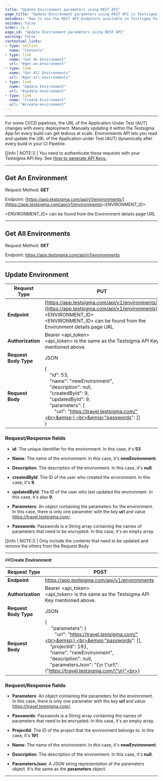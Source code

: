 ```yaml
---
title: "Update Environment parameters using REST API"
page_title: "Update Environment parameters using REST API in Testsigma"
metadesc: "How to use the REST API Endpoints available in Testsigma for reading and updating Environment data | Environments API lets you read & update the URL of the AUT dynamically"
noindex: false
order: 21.2
page_id: "Update Environment parameters using REST API"
warning: false
contextual_links:
- type: section
  name: "Contents"
- type: link
  name: "Get An Environment"
  url: "#get-an-environment"
- type: link
  name: "Get All Environments"
  url: "#get-all-environments"
- type: link
  name: "Update Environment"
  url: "#update-environment"
- type: link
  name: "Create Environment"
  url: "#create-environment"
---
```


---

For some CI/CD pipelines, the URL of the Application Under Test (AUT) changes with every deployment. Manually updating it within the Testsigma App for every build can get tedious at scale. Environments API lets you read and update the URL of the Application under Test (AUT) dynamically after every build in your CI Pipeline.

[[info | NOTE:]]
| You need to authenticate these requests with your Testsigma API Key.  See [How to generate API Keys.](https://testsigma.com/docs/configuration/api-keys/)

---
## **Get An Environment**
Request Method: **GET**

Endpoint: [https://app.testsigma.com/api/v1/environments/](https://app.testsigma.com/api/v1/environments)<ENVIRONMENT\_ID>

<ENVIRONMENT\_ID> can be found from the Environment details page URL


---
## **Get All Environments**
Request Method: **GET**

Endpoint: https://app.testsigma.com/api/v1/environments


---
## **Update Environment**
|**Request Type**| PUT                                                                                                                                                                                                                                                                                                                                                                                                                                                                                                                                                                                                                                                                                                                                                                                                                                                                                                                                                                                                                                                                                                                                                                                                                                                                                                                                                                                                                                                                                                                                                                                                                                                                                                                                                                                                                                                                                       |
|---|--------------------------------------------------------------------------------------------------------------------------------------------------------------------------------------------------------------------------------------------------------------------------------------------------------------------------------------------------------------------------------------------------------------------------------------------------------------------------------------------------------------------------------------------------------------------------------------------------------------------------------------------------------------------------------------------------------------------------------------------------------------------------------------------------------------------------------------------------------------------------------------------------------------------------------------------------------------------------------------------------------------------------------------------------------------------------------------------------------------------------------------------------------------------------------------------------------------------------------------------------------------------------------------------------------------------------------------------------------------------------------------------------------------------------------------------------------------------------------------------------------------------------------------------------------------------------------------------------------------------------------------------------------------------------------------------------------------------------------------------------------------------------------------------------------------------------------------------------------------------------------------------|
|**Endpoint**| [https://app.testsigma.com/api/v1/environments/](https://app.testsigma.com/api/v1/environments)<ENVIRONMENT\_ID><br><ENVIRONMENT\_ID> can be found from the Environment details page URL                                                                                                                                                                                                                                                                                                                                                                                                                                                                                                                                                                                                                                                                                                                                                                                                                                                                                                                                                                                                                                                                                                                                                                                                                                                                                                                                                                                                                                                                                                                                                                                                                                                                                                                                                                                                                                         |
|**Authorization**| Bearer <api\_token><br><api\_token> is the same as the Testsigma API Key mentioned above.                                                                                                                                                                                                                                                                                                                                                                                                                                                                                                                                                                                                                                                                                                                                                                                                                                                                                                                                                                                                                                                                                                                                                                                                                                                                                                                                                                                                                                                                                                                                                                                                                                                                                                                                                                                                       |
|**Request Body Type**| JSON                                                                                                                                                                                                                                                                                                                                                                                                                                                                                                                                                                                                                                                                                                                                                                                                                                                                                                                                                                                                                                                                                                                                                                                                                                                                                                                                                                                                                                                                                                                                                                                                                                                                                                                                                                                                                                                                                       |                                                                                                                                                      
|**Request Body**| {<br>&emsp;"id": 53,<br>&emsp;"name": "newEnvironment",<br>&emsp;"description": null,<br>&emsp;"createdById": 9,<br>&emsp;"updatedById": 9,<br>&emsp;"parameters": {<br>&emsp;&emsp;"url": "https://travel.testsigma.com/"<br>&emsp;},<br>&emsp;"passwords": []<br>}|


### **Request/Response fields**

- **id**: The unique identifier for the environment. In this case, it's **53**.

- **Name**: The name of the environment. In this case, it's **newEnvironment**.

- **Description**: The description of the environment. In this case, it's **null**.

- **createdById**: The ID of the user who created the environment. In this case, it's **9**.

- **updatedById**: The ID of the user who last updated the environment. In this case, it's also **9**.

- **Parameters**: An object containing the parameters for the environment. In this case, there is only one parameter with the key **url** and value https://travel.testsigma.com/.

- **Passwords**: Passwords is a String array containing the names of parameters that need to be encrypted. In this case, it's an empty array.


[[info | NOTE:]]
| Only include the contents that need to be updated and remove the others from the Request Body


---
##**Create Environment**

|**Request Type**| POST                                                                                                                                                                                                                                                                                                                                                                                                                                                                                                                                                                                                                                                                                                                                                                                                                                                                                                                                                                                                                                                                                                                                                                                                                                                                                                                                                                                                                                                                                                                                                                                                                                                                                                                                                                                                                                                                                       |
|---|--------------------------------------------------------------------------------------------------------------------------------------------------------------------------------------------------------------------------------------------------------------------------------------------------------------------------------------------------------------------------------------------------------------------------------------------------------------------------------------------------------------------------------------------------------------------------------------------------------------------------------------------------------------------------------------------------------------------------------------------------------------------------------------------------------------------------------------------------------------------------------------------------------------------------------------------------------------------------------------------------------------------------------------------------------------------------------------------------------------------------------------------------------------------------------------------------------------------------------------------------------------------------------------------------------------------------------------------------------------------------------------------------------------------------------------------------------------------------------------------------------------------------------------------------------------------------------------------------------------------------------------------------------------------------------------------------------------------------------------------------------------------------------------------------------------------------------------------------------------------------------------------|
|**Endpoint**| https://app.testsigma.com/api/v1/environments                                                                                                                                                                                                                                                                                                                                                                                                                                                                                                                                                                                                                                                                                                                                                                                                                                                                                                                                                                                                                                                                                                                                                                                                                                                                                                                                                                                                                                                                                                                                                                                                                                                                                                                                                                                                                                         |
|**Authorization**| Bearer <api\_token><br><api\_token> is the same as the Testsigma API Key mentioned above.                                                                                                                                                                                                                                                                                                                                                                                                                                                                                                                                                                                                                                                                                                                                                                                                                                                                                                                                                                                                                                                                                                                                                                                                                                                                                                                                                                                                                                                                                                                                                                                                                                                                                                                                                                                                  |
|**Request Body Type**| JSON                                                                                                                                                                                                                                                                                                                                                                                                                                                                                                                                                                                                                                                                                                                                                                                                                                                                                                                                                                                                                                                                                                                                                                                                                                                                                                                                                                                                                                                                                                                                                                                                                                                                                                                                                                                                                                                                                       |                                                                                                                                                      
|**Request Body**| {<br>&emsp; "parameters": {<br>&emsp;&emsp;"url": "https://travel.testsigma.com/"<br>&emsp;},<br>&emsp;"passwords": [],<br>&emsp;"projectId": 191,<br>&emsp;"name": "newEnvironment",<br>&emsp;"description": null,<br>&emsp;"parametersJson": "{\n  \\"url\\": \\"https://travel.testsigma.com/\"\n}"<br>} |


### **Request/Response fields**

- **Parameters**: An object containing the parameters for the environment. In this case, there is only one parameter with the key **url** and value https://travel.testsigma.com/.

- **Passwords**: Passwords is a String array containing the names of parameters that need to be encrypted. In this case, it's an empty array.

- **ProjectId**: The ID of the project that the environment belongs to. In this case, it's **191**.

- **Name**: The name of the environment. In this case, it's **newEnvironment**.

- **Description**: The description of the environment. In this case, it's **null**.

- **ParametersJson**: A JSON string representation of the parameters object. It's the same as the **parameters** object.

---


